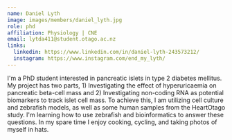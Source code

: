 ```yaml
---
name: Daniel Lyth
image: images/members/daniel_lyth.jpg
role: phd
affiliation: Physiology | CNE
email: lytda411@student.otago.ac.nz
links:
  linkedin: https://www.linkedin.com/in/daniel-lyth-243573212/
  instagram: https://www.instagram.com/end_my_lyth/
---
```


I'm a PhD student interested in pancreatic islets in type 2 diabetes mellitus. My project has two parts, 1) Investigating the effect of hyperuricaemia on pancreatic beta-cell mass and 2) Investigating non-coding RNA as potential biomarkers to track islet cell mass. To achieve this, I am utilizing cell culture and zebrafish models, as well as some human samples from the HeartOtago study. I'm learning how to use zebrafish and bioinformatics to answer these questions. In my spare time I enjoy cooking, cycling, and taking photos of myself in hats. 
